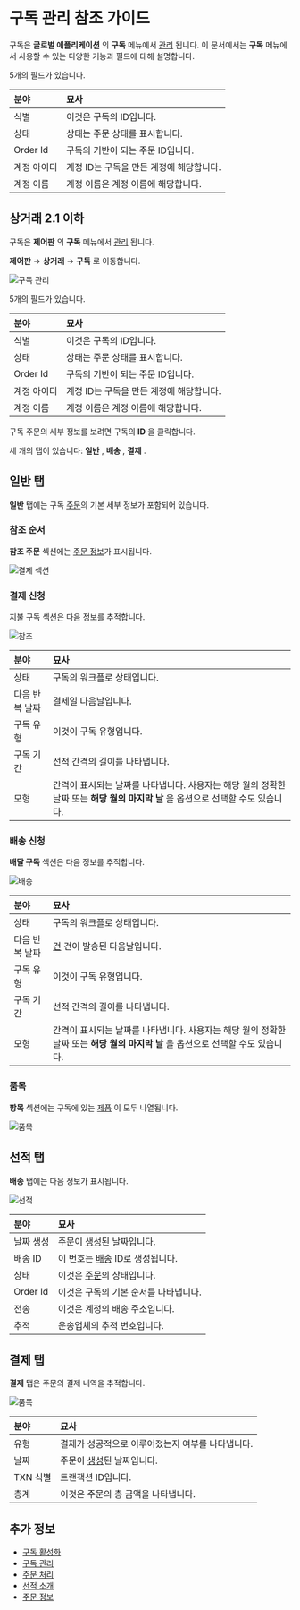 # 구독 관리 참조 가이드

구독은 **글로벌 애플리케이션** 의 **구독** 메뉴에서 [관리](./managing-subscriptions.md) 됩니다. 이 문서에서는 **구독** 메뉴에서 사용할 수 있는 다양한 기능과 필드에 대해 설명합니다.

5개의 필드가 있습니다.

| 분야       | 묘사                       |
|:-------- |:------------------------ |
| 식별       | 이것은 구독의 ID입니다.           |
| 상태       | 상태는 주문 상태를 표시합니다.        |
| Order Id | 구독의 기반이 되는 주문 ID입니다.     |
| 계정 아이디   | 계정 ID는 구독을 만든 계정에 해당합니다. |
| 계정 이름    | 계정 이름은 계정 이름에 해당합니다.     |

## 상거래 2.1 이하

구독은 **제어판** 의 **구독** 메뉴에서 [관리](./managing-subscriptions.md) 됩니다.

**제어판** &rarr; **상거래** &rarr; **구독** 로 이동합니다.

![구독 관리](./subscription-administration-reference-guide/images/01.png)

5개의 필드가 있습니다.

| 분야       | 묘사                       |
|:-------- |:------------------------ |
| 식별       | 이것은 구독의 ID입니다.           |
| 상태       | 상태는 주문 상태를 표시합니다.        |
| Order Id | 구독의 기반이 되는 주문 ID입니다.     |
| 계정 아이디   | 계정 ID는 구독을 만든 계정에 해당합니다. |
| 계정 이름    | 계정 이름은 계정 이름에 해당합니다.     |

구독 주문의 세부 정보를 보려면 구독의 **ID** 을 클릭합니다.

<!--Need to finish this for Commerce 3.0; blocked by https://issues.liferay.com/browse/COMMERCE-4813 -->

세 개의 탭이 있습니다: **일반** , **배송** , **결제** .

## 일반 탭

**일반** 탭에는 구독 [주문](../orders/processing-an-order.md)의 기본 세부 정보가 포함되어 있습니다.

### 참조 순서

**참조 주문** 섹션에는 [주문 정보](../orders/order-information.md)가 표시됩니다.

![결제 섹션](./subscription-administration-reference-guide/images/02.png)

### 결제 신청

지불 구독 섹션은 다음 정보를 추적합니다.

![참조](./subscription-administration-reference-guide/images/03.png)

| 분야       | 묘사                                                                         |
|:-------- |:-------------------------------------------------------------------------- |
| 상태       | 구독의 워크플로 상태입니다.                                                            |
| 다음 반복 날짜 | 결제일 다음날입니다.                                                                |
| 구독 유형    | 이것이 구독 유형입니다.                                                              |
| 구독 기간    | 선적 간격의 길이를 나타냅니다.                                                          |
| 모형       | 간격이 표시되는 날짜를 나타냅니다. 사용자는 해당 월의 정확한 날짜 또는 **해당 월의 마지막 날** 을 옵션으로 선택할 수도 있습니다. |

### 배송 신청

**배달 구독** 섹션은 다음 정보를 추적합니다.

![배송](./subscription-administration-reference-guide/images/04.png)

| 분야       | 묘사                                                                         |
|:-------- |:-------------------------------------------------------------------------- |
| 상태       | 구독의 워크플로 상태입니다.                                                            |
| 다음 반복 날짜 | [건](../shipments/introduction-to-shipments.md) 건이 발송된 다음날입니다.              |
| 구독 유형    | 이것이 구독 유형입니다.                                                              |
| 구독 기간    | 선적 간격의 길이를 나타냅니다.                                                          |
| 모형       | 간격이 표시되는 날짜를 나타냅니다. 사용자는 해당 월의 정확한 날짜 또는 **해당 월의 마지막 날** 을 옵션으로 선택할 수도 있습니다. |

### 품목

**항목** 섹션에는 구독에 있는 [제품](../../product-management/creating-and-managing-products/products/products-overview.md) 이 모두 나열됩니다.

![품목](./subscription-administration-reference-guide/images/05.png)

## 선적 탭

**배송** 탭에는 다음 정보가 표시됩니다.

![선적](./subscription-administration-reference-guide/images/06.png)

| 분야       | 묘사                                                               |
|:-------- |:---------------------------------------------------------------- |
| 날짜 생성    | 주문이 [생성](../orders/processing-an-order.md)된 날짜입니다.               |
| 배송 ID    | 이 번호는 [배송](../shipments/introduction-to-shipments.md) ID로 생성됩니다. |
| 상태       | 이것은 [주문](../orders/orders-menu-reference-guide.md)의 상태입니다.       |
| Order Id | 이것은 구독의 기본 순서를 나타냅니다.                                            |
| 전송       | 이것은 계정의 배송 주소입니다.                                                |
| 추적       | 운송업체의 추적 번호입니다.                                                  |

## 결제 탭

**결제** 탭은 주문의 결제 내역을 추적합니다.

![품목](./subscription-administration-reference-guide/images/07.png)

| 분야     | 묘사                                                 |
|:------ |:-------------------------------------------------- |
| 유형     | 결제가 성공적으로 이루어졌는지 여부를 나타냅니다.                        |
| 날짜     | 주문이 [생성](../orders/processing-an-order.md)된 날짜입니다. |
| TXN 식별 | 트랜잭션 ID입니다.                                        |
| 총계     | 이것은 주문의 총 금액을 나타냅니다.                               |

## 추가 정보

* [구독 활성화](../../product-management/creating-and-managing-products/products/enabling-subscriptions-for-a-product.md)
* [구독 관리](./managing-subscriptions.md)
* [주문 처리](../orders/processing-an-order.md)
* [선적 소개](../shipments/introduction-to-shipments.md)
* [주문 정보](../orders/order-information.md)
